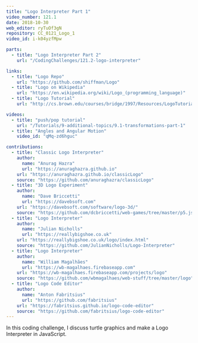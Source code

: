 ```yaml
---
title: "Logo Interpreter Part 1"
video_number: 121.1
date: 2018-10-30
web_editor: ryTuOf3gN
repository: CC_0121_Logo_1
video_id: i-k04yzfMpw

parts:
  - title: "Logo Interpreter Part 2"
    url: "/CodingChallenges/121.2-logo-interpreter"

links:
  - title: "Logo Repo"
    url: "https://github.com/shiffman/Logo"
  - title: "Logo on Wikipedia"
    url: "https://en.wikipedia.org/wiki/Logo_(programming_language)"
  - title: "Logo Tutorial"
    url: "http://cs.brown.edu/courses/bridge/1997/Resources/LogoTutorial.html"

videos:
  - title: "push/pop tutorial"
    url: "/Tutorials/9-additional-topics/9.1-transformations-part-1"
  - title: "Angles and Angular Motion"
    video_id: "qMq-zd6hguc"

contributions:
  - title: "Classic Logo Interpreter"
    author:
      name: "Anurag Hazra"
      url: "https://anuraghazra.github.io"
    url: "https://anuraghazra.github.io/classicLogo"
    source: "https://github.com/anuraghazra/classicLogo"
  - title: "3D Logo Experiment"
    author:
      name: "Dave Briccetti"
      url: "https://davebsoft.com"
    url: "https://davebsoft.com/software/logo-3d/"
    source: "https://github.com/dcbriccetti/web-games/tree/master/p5.js/logo-3d"
  - title: "Logo Interpreter"
    author:
      name: "Julian Nicholls"
      url: "https://reallybigshoe.co.uk"
    url: "https://reallybigshoe.co.uk/logo/index.html"
    source: "https://github.com/JulianNicholls/Logo-Interpreter"
  - title: "Logo Interpreter"
    author:
      name: "William Magalhães"
      url: "https://wb-magalhaes.firebaseapp.com"
    url: "https://wb-magalhaes.firebaseapp.com/projects/logo"
    source: "https://github.com/wbmagalhaes/web-stuff/tree/master/logo"
  - title: "Logo Code Editor"
    author:
      name: "Anton Fabritsius"
      url: "https://github.com/fabritsius"
    url: "https://fabritsius.github.io/logo-code-editor"
    source: "https://github.com/fabritsius/logo-code-editor"
---
```


In this coding challenge, I discuss turtle graphics and make a Logo Interpreter in JavaScript.
